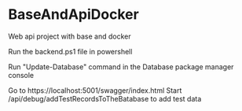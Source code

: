 # BaseAndApiDocker
Web api project with base and docker

Run the backend.ps1 file in powershell

Run "Update-Database" command in the Database package manager console

Go to https://localhost:5001/swagger/index.html
Start /api/debug/addTestRecordsToTheBatabase to add test data
